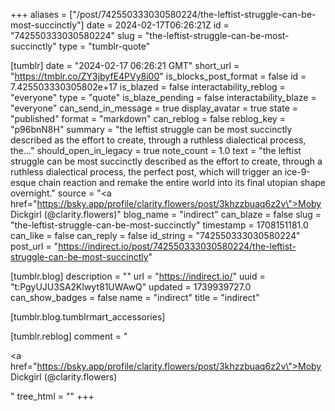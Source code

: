 +++
aliases = ["/post/742550333030580224/the-leftist-struggle-can-be-most-succinctly"]
date = 2024-02-17T06:26:21Z
id = "742550333030580224"
slug = "the-leftist-struggle-can-be-most-succinctly"
type = "tumblr-quote"

[tumblr]
date = "2024-02-17 06:26:21 GMT"
short_url = "https://tmblr.co/ZY3jbyfE4PVy8i00"
is_blocks_post_format = false
id = 7.425503330305802e+17
is_blazed = false
interactability_reblog = "everyone"
type = "quote"
is_blaze_pending = false
interactability_blaze = "everyone"
can_send_in_message = true
display_avatar = true
state = "published"
format = "markdown"
can_reblog = false
reblog_key = "p96bnN8H"
summary = "the leftist struggle can be most succinctly described as the effort to create, through a ruthless dialectical process, the..."
should_open_in_legacy = true
note_count = 1.0
text = "the leftist struggle can be most succinctly described as the effort to create, through a ruthless dialectical process, the perfect post, which will trigger an ice-9-esque chain reaction and remake the entire world into its final utopian shape overnight."
source = "<a href=\"https://bsky.app/profile/clarity.flowers/post/3khzzbuaq6z2v\">Moby Dickgirl (@clarity.flowers)</a>"
blog_name = "indirect"
can_blaze = false
slug = "the-leftist-struggle-can-be-most-succinctly"
timestamp = 1708151181.0
can_like = false
can_reply = false
id_string = "742550333030580224"
post_url = "https://indirect.io/post/742550333030580224/the-leftist-struggle-can-be-most-succinctly"

[tumblr.blog]
description = ""
url = "https://indirect.io/"
uuid = "t:PgyUJU3SA2Klwyt81UWAwQ"
updated = 1739939727.0
can_show_badges = false
name = "indirect"
title = "indirect"

[tumblr.blog.tumblrmart_accessories]

[tumblr.reblog]
comment = "<p><a href=\"https://bsky.app/profile/clarity.flowers/post/3khzzbuaq6z2v\">Moby Dickgirl (@clarity.flowers)</a></p>"
tree_html = ""
+++
